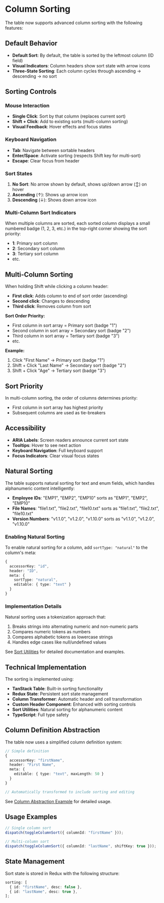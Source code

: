 # Column Sorting

The table now supports advanced column sorting with the following features:

## Default Behavior

- **Default Sort**: By default, the table is sorted by the leftmost column (ID field)
- **Visual Indicators**: Column headers show sort state with arrow icons
- **Three-State Sorting**: Each column cycles through ascending → descending → no sort

## Sorting Controls

### Mouse Interaction

- **Single Click**: Sort by that column (replaces current sort)
- **Shift + Click**: Add to existing sorts (multi-column sorting)
- **Visual Feedback**: Hover effects and focus states

### Keyboard Navigation

- **Tab**: Navigate between sortable headers
- **Enter/Space**: Activate sorting (respects Shift key for multi-sort)
- **Escape**: Clear focus from header

### Sort States

1. **No Sort**: No arrow shown by default, shows up/down arrow (↕️) on hover
2. **Ascending** (↑): Shows up arrow icon
3. **Descending** (↓): Shows down arrow icon

### Multi-Column Sort Indicators

When multiple columns are sorted, each sorted column displays a small numbered badge (1, 2, 3, etc.) in the top-right corner showing the sort priority:

- **1**: Primary sort column
- **2**: Secondary sort column
- **3**: Tertiary sort column
- etc.

## Multi-Column Sorting

When holding Shift while clicking a column header:

- **First click**: Adds column to end of sort order (ascending)
- **Second click**: Changes to descending
- **Third click**: Removes column from sort

**Sort Order Priority:**

- First column in sort array = Primary sort (badge "1")
- Second column in sort array = Secondary sort (badge "2")
- Third column in sort array = Tertiary sort (badge "3")
- etc.

**Example:**

1. Click "First Name" → Primary sort (badge "1")
2. Shift + Click "Last Name" → Secondary sort (badge "2")
3. Shift + Click "Age" → Tertiary sort (badge "3")

## Sort Priority

In multi-column sorting, the order of columns determines priority:

- First column in sort array has highest priority
- Subsequent columns are used as tie-breakers

## Accessibility

- **ARIA Labels**: Screen readers announce current sort state
- **Tooltips**: Hover to see next action
- **Keyboard Navigation**: Full keyboard support
- **Focus Indicators**: Clear visual focus states

## Natural Sorting

The table supports natural sorting for text and enum fields, which handles alphanumeric content intelligently:

- **Employee IDs**: "EMP1", "EMP2", "EMP10" sorts as "EMP1", "EMP2", "EMP10"
- **File Names**: "file1.txt", "file2.txt", "file10.txt" sorts as "file1.txt", "file2.txt", "file10.txt"
- **Version Numbers**: "v1.1.0", "v1.2.0", "v1.10.0" sorts as "v1.1.0", "v1.2.0", "v1.10.0"

### Enabling Natural Sorting

To enable natural sorting for a column, add `sortType: "natural"` to the column's meta:

```typescript
{
  accessorKey: "id",
  header: "ID",
  meta: {
    sortType: "natural",
    editable: { type: "text" }
  }
}
```

### Implementation Details

Natural sorting uses a tokenization approach that:

1. Breaks strings into alternating numeric and non-numeric parts
2. Compares numeric tokens as numbers
3. Compares alphabetic tokens as lowercase strings
4. Handles edge cases like null/undefined values

See [Sort Utilities](./sort-utils.md) for detailed documentation and examples.

## Technical Implementation

The sorting is implemented using:

- **TanStack Table**: Built-in sorting functionality
- **Redux State**: Persistent sort state management
- **Column Transformer**: Automatic header and cell transformation
- **Custom Header Component**: Enhanced with sorting controls
- **Sort Utilities**: Natural sorting for alphanumeric content
- **TypeScript**: Full type safety

## Column Definition Abstraction

The table now uses a simplified column definition system:

```typescript
// Simple definition
{
  accessorKey: "firstName",
  header: "First Name",
  meta: {
    editable: { type: "text", maxLength: 50 }
  }
}

// Automatically transformed to include sorting and editing
```

See [Column Abstraction Example](./column-abstraction-example.md) for detailed usage.

## Usage Examples

```typescript
// Single column sort
dispatch(toggleColumnSort({ columnId: "firstName" }));

// Multi-column sort
dispatch(toggleColumnSort({ columnId: "lastName", shiftKey: true }));
```

## State Management

Sort state is stored in Redux with the following structure:

```typescript
sorting: [
  { id: "firstName", desc: false },
  { id: "lastName", desc: true },
];
```
